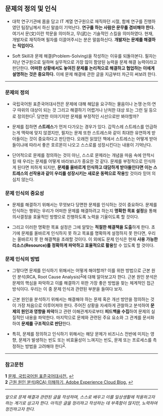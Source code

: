 ## 문제의 정의 및 인식

* 대학 연구기관에 몸을 담고 IT 계열 연구원으로 재직하던 시절, 함께 연구를 진행하였던 팀장님께서 하신 말씀이 기억난다. **연구를 하는 사람은 문무를 겸비해야 한다.** 여기서 문(文)이란 학문을 의미하고, 무(武)는 기술적인 스킬을 의미하였다. 현재, 개발자로 재직하며 필자를 이끌어주시는 분은 말씀하신다. **개발자는 문제를 해결하는 직업이다.**

* Soft Skill과 문제 해결(Problem-Solving)을 작성하는 이유를 되돌아본다. 필자는 지난 연구원으로 일하며 실무적으로 가장 많이 함양된 능력을 문제 해결 능력이라고 판단한다. **어떠한 상황에서도 놓여진 문제를 논리적으로 해결하고 협업하는 이에게 설명하는 것은 중요하다.** 이에 문제 해결에 관한 글을 지금부터 차근히 써보려 한다.

***

### 문제의 정의

* 국립국어원 표준국어대사전은 문제에 대해 해답을 요구하는 물음이나 논쟁·논의·연구 따위의 대상이 되는 것 그리고 해결하기 어렵거나 난처한 대상 또는 그런 일 등으로 정의한다<sup id="a1">[1](#footnote1)</sup>. 당연한 이야기지만 문제를 부정적인 시선으로만 봐야할까?

* 문제를 접하면 **스트레스**가 먼저 다가오는 경우가 있다. 갑작스레 스트레스를 언급하는게 맥락에 맞지 않겠지만, 필자는 문제 또한 스트레스와 같이 최대한 유연하게 받아들이는 것이 중요하다고 판단한다. 오래전 읽었던 책에서 스트레스는 어떻게 받아들이냐에 따라서 좋은 호르몬이 나오고 스스로를 성장시킨다는 내용이 기억난다.

* 단어적으로 문제를 정의하는 것이 아닌, 스스로 문제라는 개념을 마음 속에 안착시킬 때 우리는 문제를 어떻게 바라보냐가 중요한 것 같다. 문제를 부정적으로 인식하게 된다면 피하게 되지만, **문제를 올바르게 인식하고 대담하게 받아들인다면 이는 스트레스의 선작용과 같이 우리를 성장시키는 새로운 동력으로 작용**할 것이라 믿어 의심치 않는다.

### 문제 인식의 중요성

* 문제를 해결하기 위해서는 무엇보다 당면한 문제를 인식하는 것이 중요하다. 문제를 인식하는 행위는 우리가 어떠한 문제를 해결하려고 하는지 **명확한 목표 설정**을 통해 의사결정을 효율적인 방향으로 진행하도록 노력을 기울이도록 할 것이다.

* 그리고 이러한 명확한 목표 설정은 그에 알맞는 **적절한 해결책을 도출**하게 한다. 초기에 문제를 올바르게 인식하지 못 하고 목표를 명확하게 설정하지 못 한다면, 우리는 올바르지 못 한 해결책을 초래할 것이다. 이 외에도 문제 인식은 현재 **사용 가능한 리소스(Resource)를 정확하게 파악하고 효율적으로 활용**할 수 있도록 할 것이다.

### 문제 인식의 방법

* 그렇다면 문제를 인식하기 위해서는 어떻게 해야할까? 이를 위한 방법으로 근본 원인 분석(RCA, Root Cause Analysis)<sup id="a1">[2](#footnote1)</sup>에 대해 알아보고자 한다. 근본 원인 분석은 문제의 핵심을 파악하고 이를 해결하기 위한 가장 좋은 방법을 찾는 체계적인 접근 방식이다. 우리는 이 중 문제 인식과 관련된 부분을 들여다 보자.

* 근본 원인을 분석하기 위해서는 해결해야 하는 문제 혹은 개선 방안을 정의하는 것이 가장 처음으로 이루어져야 한다. 주어진 상황을 자세하게 관찰하고 분석하여 **문제의 원인과 영향을 파악**하고 관련 이해관계자로부터 **피드백을 수집**하여 문제의 실질적인 내용을 파악한다. 마지막으로 문제와 관련된 주요 요소와 그 관계를 문서화하여 **문제를 구조적으로 판단**한다.

* 특히, 문제를 정의하고 인식하기 위해서는 해당 문제가 비즈니스 전반에 미치는 영향, 문제가 발생하는 빈도 또는 비효율성이 느껴지는 빈도, 문제 또는 프로세스를 측정하는 방법을 고려해야 한다<sup id="a1">[2](#footnote1)</sup>.

***

### 참고문헌

<b id="footnote1">1</b> [문제, 국립국어원 표준국어대사전.](https://stdict.korean.go.kr/search/searchView.do?word_no=128887&searchKeywordTo=3) [↩](#a1)
<br>
<b id="footnote1">2</b> [근원 원인 분석(RCA) 이해하기, Adobe Experience Cloud Blog.](https://business.adobe.com/kr/blog/basics/what-is-root-cause-analysis) [↩](#a1)

***

*앞으로 문제 해결과 관련된 글을 작성하며, 스스로 배우고 이를 일상생활에 적용하고자 하는 계기로 삼고자 한다. 아직은 글을 정리하고 작성하는 데 부족함이 많지만, 노력하여 정진하고자 한다.*